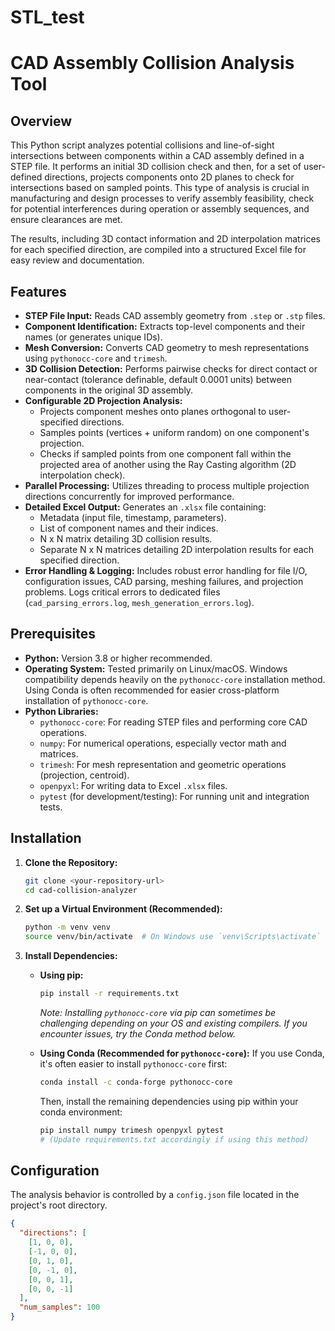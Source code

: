# STL_test

# CAD Assembly Collision Analysis Tool

## Overview

This Python script analyzes potential collisions and line-of-sight intersections between components within a CAD assembly defined in a STEP file. It performs an initial 3D collision check and then, for a set of user-defined directions, projects components onto 2D planes to check for intersections based on sampled points. This type of analysis is crucial in manufacturing and design processes to verify assembly feasibility, check for potential interferences during operation or assembly sequences, and ensure clearances are met.

The results, including 3D contact information and 2D interpolation matrices for each specified direction, are compiled into a structured Excel file for easy review and documentation.

## Features

* **STEP File Input:** Reads CAD assembly geometry from `.step` or `.stp` files.
* **Component Identification:** Extracts top-level components and their names (or generates unique IDs).
* **Mesh Conversion:** Converts CAD geometry to mesh representations using `pythonocc-core` and `trimesh`.
* **3D Collision Detection:** Performs pairwise checks for direct contact or near-contact (tolerance definable, default 0.0001 units) between components in the original 3D assembly.
* **Configurable 2D Projection Analysis:**
    * Projects component meshes onto planes orthogonal to user-specified directions.
    * Samples points (vertices + uniform random) on one component's projection.
    * Checks if sampled points from one component fall within the projected area of another using the Ray Casting algorithm (2D interpolation check).
* **Parallel Processing:** Utilizes threading to process multiple projection directions concurrently for improved performance.
* **Detailed Excel Output:** Generates an `.xlsx` file containing:
    * Metadata (input file, timestamp, parameters).
    * List of component names and their indices.
    * N x N matrix detailing 3D collision results.
    * Separate N x N matrices detailing 2D interpolation results for each specified direction.
* **Error Handling & Logging:** Includes robust error handling for file I/O, configuration issues, CAD parsing, meshing failures, and projection problems. Logs critical errors to dedicated files (`cad_parsing_errors.log`, `mesh_generation_errors.log`).

## Prerequisites

* **Python:** Version 3.8 or higher recommended.
* **Operating System:** Tested primarily on Linux/macOS. Windows compatibility depends heavily on the `pythonocc-core` installation method. Using Conda is often recommended for easier cross-platform installation of `pythonocc-core`.
* **Python Libraries:**
    * `pythonocc-core`: For reading STEP files and performing core CAD operations.
    * `numpy`: For numerical operations, especially vector math and matrices.
    * `trimesh`: For mesh representation and geometric operations (projection, centroid).
    * `openpyxl`: For writing data to Excel `.xlsx` files.
    * `pytest` (for development/testing): For running unit and integration tests.

## Installation

1.  **Clone the Repository:**
    ```bash
    git clone <your-repository-url>
    cd cad-collision-analyzer
    ```

2.  **Set up a Virtual Environment (Recommended):**
    ```bash
    python -m venv venv
    source venv/bin/activate  # On Windows use `venv\Scripts\activate`
    ```

3.  **Install Dependencies:**
    * **Using pip:**
        ```bash
        pip install -r requirements.txt
        ```
        *Note: Installing `pythonocc-core` via pip can sometimes be challenging depending on your OS and existing compilers. If you encounter issues, try the Conda method below.*

    * **Using Conda (Recommended for `pythonocc-core`):**
        If you use Conda, it's often easier to install `pythonocc-core` first:
        ```bash
        conda install -c conda-forge pythonocc-core
        ```
        Then, install the remaining dependencies using pip within your conda environment:
        ```bash
        pip install numpy trimesh openpyxl pytest
        # (Update requirements.txt accordingly if using this method)
        ```

## Configuration

The analysis behavior is controlled by a `config.json` file located in the project's root directory.

```json
{
  "directions": [
    [1, 0, 0],
    [-1, 0, 0],
    [0, 1, 0],
    [0, -1, 0],
    [0, 0, 1],
    [0, 0, -1]
  ],
  "num_samples": 100
}
